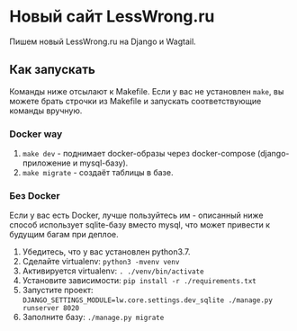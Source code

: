 # Новый сайт LessWrong.ru

Пишем новый LessWrong.ru на Django и Wagtail.

## Как запускать

Команды ниже отсылают к Makefile. Если у вас не установлен `make`, вы можете брать строчки из Makefile и запускать соответствующие команды вручную.

### Docker way

1. `make dev` - поднимает docker-образы через docker-compose (django-приложение и mysql-базу).
2. `make migrate` - создаёт таблицы в базе.

### Без Docker

Если у вас есть Docker, лучше пользуйтесь им - описанный ниже способ использует sqlite-базу вместо mysql, что может привести к будущим багам при деплое.

1. Убедитесь, что у вас установлен python3.7.
2. Сделайте virtualenv: `python3 -mvenv venv`
3. Активируется virtualenv: `. ./venv/bin/activate`
4. Установите зависимости: `pip install -r ./requirements.txt`
5. Запустите проект: `DJANGO_SETTINGS_MODULE=lw.core.settings.dev_sqlite ./manage.py runserver 8020`
6. Заполните базу: `./manage.py migrate`
